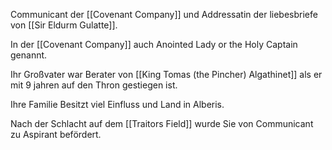 Communicant der [[Covenant Company]] und Addressatin der liebesbriefe von [[Sir Eldurm Gulatte]].

In der [[Covenant Company]] auch Anointed Lady or the Holy Captain genannt.

Ihr Großvater war Berater von [[King Tomas (the Pincher) Algathinet]] als er mit 9 jahren auf den Thron gestiegen ist.

Ihre Familie Besitzt viel Einfluss und Land in Alberis.

Nach der Schlacht auf dem [[Traitors Field]] wurde Sie von Communicant zu Aspirant befördert.